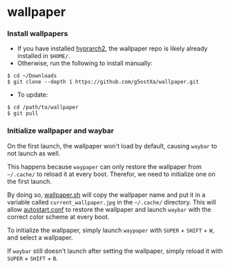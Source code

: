 # wallpaper

### Install wallpapers
- If you have installed [hyprarch2](https://github.com/g5ostXa/hyprarch2), the wallpaper repo is likely already installed in `$HOME/`.
- Otherwise, run the following to install manually:
```
$ cd ~/Downloads
$ git clone --depth 1 https://github.com/g5ostXa/wallpaper.git
```
- To update:
```
$ cd /path/to/wallpaper
$ git pull
```

### Initialize wallpaper and waybar
On the first launch, the wallpaper won't load by default, causing `waybar` to not launch as well. 

This happens because `waypaper` can only restore the wallpaper from `~/.cache/` to reload it at every boot. 
Therefor, we need to initialize one on the first launch. 

By doing so, [wallpaper.sh](https://github.com/g5ostXa/hyprarch2/blob/master/src/Scripts/wallpaper.sh) will copy the wallpaper name and put it in a variable called `current_wallpaper.jpg` in the `~/.cache/` directory. This will allow [autostart.conf](https://github.com/g5ostXa/hyprarch2/blob/master/dotfiles/hypr/conf/autostart.conf) to restore the wallpaper and launch `waybar` with the correct color scheme at every boot. 

To initialize the wallpaper, simply launch `waypaper` with `SUPER` + `SHIFT` + `W`, and select a wallpaper.

If `waybar` still doesn't launch after setting the wallpaper, simply reload it with `SUPER` + `SHIFT` + `B`.
